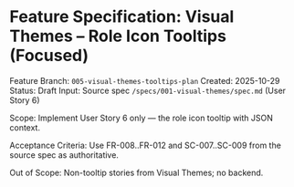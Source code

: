 # Feature Specification: Visual Themes – Role Icon Tooltips (Focused)

Feature Branch: `005-visual-themes-tooltips-plan`
Created: 2025-10-29
Status: Draft
Input: Source spec `/specs/001-visual-themes/spec.md` (User Story 6)

Scope: Implement User Story 6 only — the role icon tooltip with JSON context.

Acceptance Criteria: Use FR-008..FR-012 and SC-007..SC-009 from the source spec as authoritative.

Out of Scope: Non-tooltip stories from Visual Themes; no backend.
